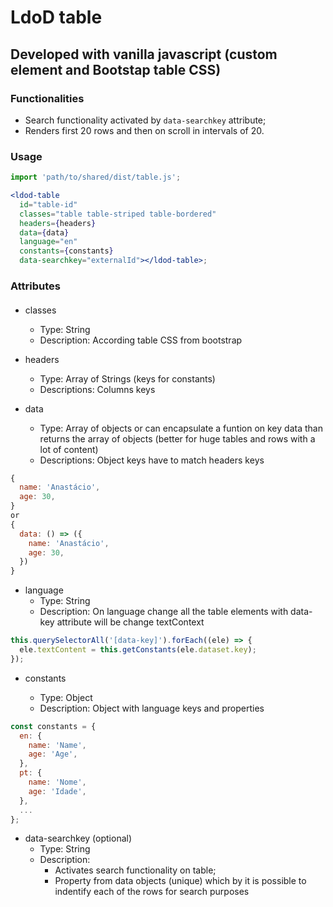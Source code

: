 # LdoD table

## Developed with vanilla javascript (custom element and Bootstap table CSS)

### Functionalities

- Search functionality activated by `data-searchkey` attribute;
- Renders first 20 rows and then on scroll in intervals of 20.

### Usage

```jsx
import 'path/to/shared/dist/table.js';

<ldod-table
  id="table-id"
  classes="table table-striped table-bordered"
  headers={headers}
  data={data}
  language="en"
  constants={constants}
  data-searchkey="externalId"></ldod-table>;
```

### Attributes

####

- classes

  - Type: String
  - Description: According table CSS from bootstrap

- headers

  - Type: Array of Strings (keys for constants)
  - Descriptions: Columns keys

- data

  - Type: Array of objects or can encapsulate a funtion on key data than returns the array of objects (better for huge tables and rows with a lot of content)
  - Descriptions: Object keys have to match headers keys

```js
{
  name: 'Anastácio',
  age: 30,
}
or
{
  data: () => ({
    name: 'Anastácio',
    age: 30,
  })
}
```

- language
  - Type: String
  - Description: On language change all the table elements with data-key attribute will be change textContext

```js
this.querySelectorAll('[data-key]').forEach((ele) => {
  ele.textContent = this.getConstants(ele.dataset.key);
});
```

- constants

  - Type: Object
  - Description: Object with language keys and properties

```js
const constants = {
  en: {
    name: 'Name',
    age: 'Age',
  },
  pt: {
    name: 'Nome',
    age: 'Idade',
  },
  ...
};
```

- data-searchkey (optional)
  - Type: String
  - Description:
    - Activates search functionality on table;
    - Property from data objects (unique) which by it is possible to indentify each of the rows for search purposes

